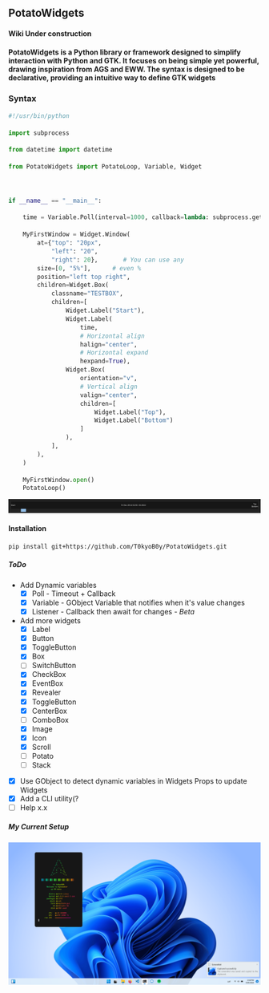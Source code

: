 ## PotatoWidgets  

#### Wiki Under construction  

#### PotatoWidgets is a Python library or framework designed to simplify interaction with Python and GTK. It focuses on being simple yet powerful, drawing inspiration from AGS and EWW. The syntax is designed to be declarative, providing an intuitive way to define GTK widgets  

### Syntax

```py
#!/usr/bin/python

import subprocess

from datetime import datetime

from PotatoWidgets import PotatoLoop, Variable, Widget



if __name__ == "__main__":

    time = Variable.Poll(interval=1000, callback=lambda: subprocess.getoutput("date"))

    MyFirstWindow = Widget.Window(
        at={"top": "20px",
            "left": "20",
            "right": 20},       # You can use any
        size=[0, "5%"],      # even %
        position="left top right",
        children=Widget.Box(
            classname="TESTBOX",
            children=[
                Widget.Label("Start"),
                Widget.Label(
                    time,
                    # Horizontal align
                    halign="center",
                    # Horizontal expand
                    hexpand=True),
                Widget.Box(
                    orientation="v",
                    # Vertical align
                    valign="center",
                    children=[
                        Widget.Label("Top"),
                        Widget.Label("Bottom")
                    ]
                ),
            ],
        ),
    )

    MyFirstWindow.open()
    PotatoLoop()
```

![img](./img/Preview.png)  
  
#### Installation

```bash
pip install git+https://github.com/T0kyoB0y/PotatoWidgets.git

```

##### ToDo

* Add Dynamic variables
  * [X] Poll      - Timeout + Callback
  * [X] Variable - GObject Variable that notifies when it's value changes
  * [X] Listener  - Callback then await for changes - *Beta*

* Add more widgets
  * [X] Label
  * [X] Button
  * [X] ToggleButton
  * [X] Box
  * [ ] SwitchButton
  * [X] CheckBox
  * [X] EventBox
  * [X] Revealer
  * [X] ToggleButton
  * [X] CenterBox
  * [ ] ComboBox
  * [X] Image
  * [X] Icon
  * [X] Scroll
  * [ ] Potato
  * [ ] Stack

* [X] Use GObject to detect dynamic variables in Widgets Props to update Widgets
* [X] Add a CLI utility(?
* [ ] Help x.x

##### My Current Setup

![img](./img/setup.png)  
